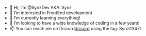 - 👋 Hi, I’m @SynzDev AKA: Synz
- 👀 I’m interested in FrontEnd development
- 🌱 I’m currently learning everything!
- 💞️ I’m looking to have a wide knowledge of coding in a few years!
- 📫 You can reach me on Discord[discord] using the tag: Synz#3471

<!---
SynzDev/SynzDev is a ✨ special ✨ repository because its `README.md` (this file) appears on your GitHub profile.
You can click the Preview link to take a look at your changes.
--->

[discord]: discord.com
